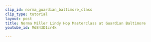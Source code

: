 ```yaml
---
clip_id: norma_guardian_baltimore_class
clip_type: tutorial
layout: post
title: Norma Miller Lindy Hop Masterclass at Guardian Baltimore
youtube_id: Md843D1cr4k

---
```


